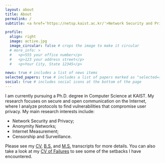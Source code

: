 ```yaml
---
layout: about
title: About
permalink: /
subtitle: <a href='https://netsp.kaist.ac.kr/'>Network Security and Privacy Research Lab at KAIST</a>

profile:
  align: right
  image: active.jpg
  image_circular: false # crops the image to make it circular
  # more_info: >
  #   <p>555 your office number</p>
  #   <p>123 your address street</p>
  #   <p>Your City, State 12345</p>

news: true # includes a list of news items
selected_papers: true # includes a list of papers marked as "selected={true}"
social: true # includes social icons at the bottom of the page
---
```


I am currently pursuing a Ph.D. degree in Computer Science at KAIST.
My research focuses on secure and open communication on the Internet, where I analyze protocols to find vulnerabilities that compromise user privacy. My main research interests include:

- Network Security and Privacy;
- Anonymity Networks;
- Internet Measurement;
- Censorship and Surveillance.

Please see my [CV](/assets/pdf/CV.pdf), [B.S.](/assets/pdf/Transcript_BS.pdf) and [M.S.](/assets/pdf/Transcript_MS.pdf) transcripts for more details.
You can also take a look at my [CV of Failures](/assets/pdf/CVF.pdf) to see some of the setbacks I have encountered.
